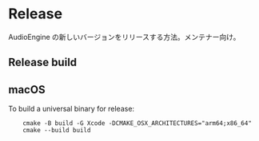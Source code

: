 # Release

AudioEngine の新しいバージョンをリリースする方法。メンテナー向け。

## Release build

## macOS

To build a universal binary for release:

```
    cmake -B build -G Xcode -DCMAKE_OSX_ARCHITECTURES="arm64;x86_64"
    cmake --build build
```
